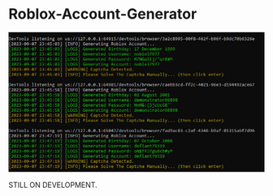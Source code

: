 # Roblox-Account-Generator

<img src="https://github.com/Ethical404/Roblox-Account-Generator/blob/main/photo_2023-09-07_23-50-20.jpg">


STILL ON DEVELOPMENT.
